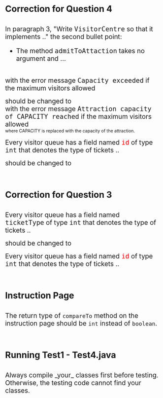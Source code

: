 <br>
<h1 style="font-size: 200%">
  <!-- TITLE HERE -->
  Correction for Question 4
</h1>
<br>
<div style="font-size: 150%">
  <!-- BODY HERE -->
   In paragraph 3, "Write <tt>VisitorCentre</tt> so that it implements .."  the second bullet point:
  <ul>
    <li>The method <tt>admitToAttaction</tt> takes no argument and ...
    </li>
  </ul>
  <br>
  with the error message <tt>Capacity exceeded</tt> if the maximum visitors allowed
</div> 
<br><div style="font-size: 150%">
   should be changed to
</div>
<div style="font-size: 150%">
     with the error message <tt>Attraction capacity of CAPACITY reached</tt> if the maximum visitors allowed
</div>
<div>
  where CAPACITY is replaced with the capacity of the attraction. 
</div>
<br><div style="font-size: 150%">
  <!-- BODY HERE -->
   Every visitor queue has a field named <font color="red"><tt>id</tt></font> of type <tt>int</tt> that denotes the type of tickets ..
</div> 
<br><div style="font-size: 150%">
   should be changed to
</div>

<br>
<br>
<h1 style="font-size: 200%">
  <!-- TITLE HERE -->
  Correction for Question 3
</h1>
<br>
<div style="font-size: 150%">
  <!-- BODY HERE -->
   Every visitor queue has a field named <tt>ticketType</tt> of type <tt>int</tt> that denotes the type of tickets ..
</div> 
<br><div style="font-size: 150%">
   should be changed to
</div>
<br><div style="font-size: 150%">
  <!-- BODY HERE -->
   Every visitor queue has a field named <font color="red"><tt>id</tt></font> of type <tt>int</tt> that denotes the type of tickets ..
</div> 
<br>
<br>
<h1 style="font-size: 200%">
  <!-- TITLE HERE -->
  Instruction Page
</h1>
<br>
<div style="font-size: 150%">
  <!-- BODY HERE -->
   The return type of <code>compareTo</code> method on the instruction page should be <code>int</code> instead of <code>boolean</code>.
</div>
<br>
<br>
<h1 style="font-size: 200%">
  Running Test1 - Test4.java
</h1>
<br>
<div style="font-size: 150%">
  Always compile _your_ classes first before testing.  Otherwise, the testing code cannot find your classes.
</div>

<br>
<h1 style="font-size: 200%">
  <!-- TITLE HERE -->

</h1>
<br>
<div style="font-size: 150%">
  <!-- BODY HERE -->

</div>

<br>
<h1 style="font-size: 200%">
  <!-- TITLE HERE -->
</h1>
<br>
<div style="font-size: 150%">
  <!-- BODY HERE -->
</div>
